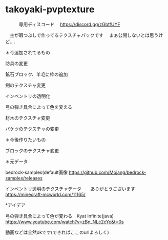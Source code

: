 # takoyaki-pvptexture

　　　専用ディスコード
　https://discord.gg/zGbtfUYF

　主が暇つぶしで作ってるテクスチャパックです
 　まぁ公開しないとは思うけど....
  
 ＊今追加されてるもの
  
  防具の変更
  
  鉱石ブロック、羊毛に枠の追加
  
  剣のテクスチャ変更
  
  インベントリの透明化
  
  弓の弾き具合によって色を変える
  
  材木のテクスチャ変更
 
  バケツのテクスチャの変更
  
  
  ＊今後作りたいもの
  
  ブロックのテクスチャ変更
  
  ＊元データ
  
  bedrock-samples(default画像
  https://github.com/Mojang/bedrock-samples/releases
   
   インベントリ透明のテクスチャデータ　　ありがとうございます
   https://minecraft-mcworld.com/11165/

   *アイデア
   
   弓の弾き具合によって色が変わる　Kyat Infinite(java)
   https://www.youtube.com/watch?v=zBn_NLc2cYc&t=0s
   
   動画などは全然okです(できればここのurlよろしく)
   
